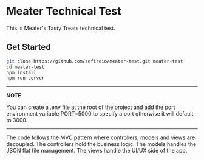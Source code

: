 # Meater Technical Test

This is Meater's Tasty Treats technical test.

## Get Started

```sh
git clone https://github.com/zefireio/meater-test.git meater-test
cd meater-test
npm install
npm run server
```
---
**NOTE**

You can create a .env file at the root of the project and add the port environment variable PORT=5000 to specify a port otherwise it will default to 3000.

---

The code follows the MVC pattern where controllers, models and views are decoupled. The controllers hold the business logic. The models handles the JSON flat file management. The views handle the UI/UX side of the app.




